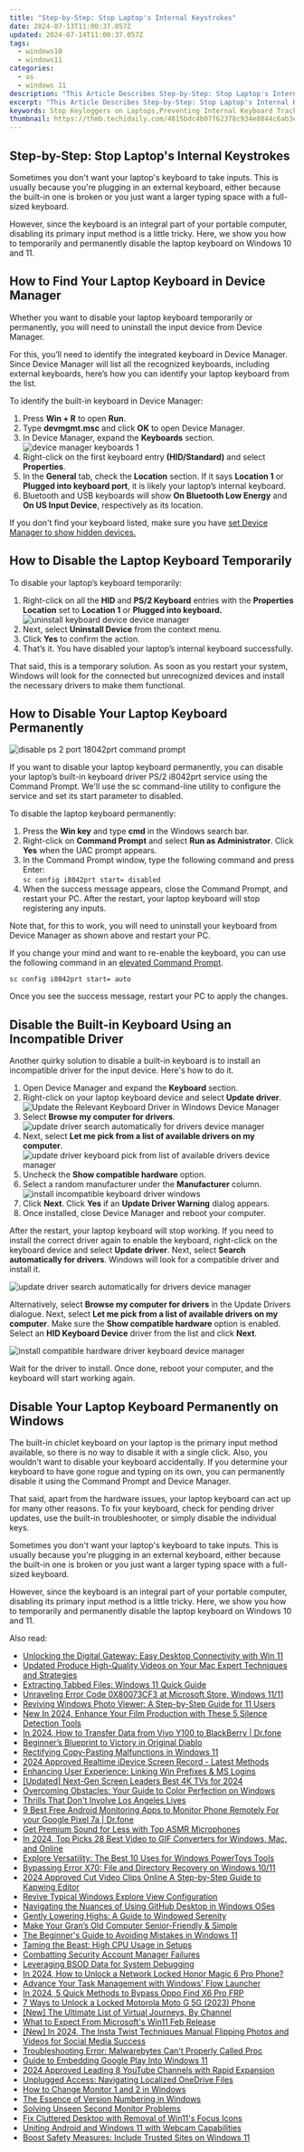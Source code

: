 ```yaml
---
title: "Step-by-Step: Stop Laptop's Internal Keystrokes"
date: 2024-07-13T11:00:37.057Z
updated: 2024-07-14T11:00:37.057Z
tags:
  - windows10
  - windows11
categories:
  - os
  - windows 11
description: "This Article Describes Step-by-Step: Stop Laptop's Internal Keystrokes"
excerpt: "This Article Describes Step-by-Step: Stop Laptop's Internal Keystrokes"
keywords: Stop Keyloggers on Laptops,Preventing Internal Keyboard Tracking,Disable Laptop Input Capture,Stop Keystroke Logging Internally,Protect Against Laptop Surveillance,Halt Laptop's Keypress Monitoring,Eliminate Laptops' Internal Recording
thumbnail: https://thmb.techidaily.com/4815bdc4b07f62378c934e8844c6ab3ed5ccd8bb0ecbd12c41105ddecee78795.jpg
---
```


## Step-by-Step: Stop Laptop's Internal Keystrokes

 Sometimes you don't want your laptop's keyboard to take inputs. This is usually because you're plugging in an external keyboard, either because the built-in one is broken or you just want a larger typing space with a full-sized keyboard.

 However, since the keyboard is an integral part of your portable computer, disabling its primary input method is a little tricky. Here, we show you how to temporarily and permanently disable the laptop keyboard on Windows 10 and 11\.

## How to Find Your Laptop Keyboard in Device Manager

 Whether you want to disable your laptop keyboard temporarily or permanently, you will need to uninstall the input device from Device Manager.

 For this, you’ll need to identify the integrated keyboard in Device Manager. Since Device Manager will list all the recognized keyboards, including external keyboards, here’s how you can identify your laptop keyboard from the list.

 To identify the built-in keyboard in Device Manager:

1. Press **Win + R** to open **Run**.
2. Type **devmgmt.msc** and click **OK** to open Device Manager.
3. In Device Manager, expand the **Keyboards** section.  
![device manager keyboards 1](https://static1.makeuseofimages.com/wordpress/wp-content/uploads/2022/07/device-manager-keyboards-1.jpg)
4. Right-click on the first keyboard entry **(HID/Standard)** and select **Properties**.
5. In the **General** tab, check the **Location** section. If it says **Location 1** or **Plugged into keyboard port**, it is likely your laptop’s internal keyboard.
6. Bluetooth and USB keyboards will show **On Bluetooth Low Energy** and **On US Input Device**, respectively as its location.

 If you don't find your keyboard listed, make sure you have [set Device Manager to show hidden devices.](https://www.makeuseof.com/view-hidden-devices-in-windows/)

## How to Disable the Laptop Keyboard Temporarily

 To disable your laptop’s keyboard temporarily:

1. Right-click on all the **HID** and **PS/2 Keyboard** entries with the **Properties Location** set to **Location 1** or **Plugged into keyboard.**  
![uninstall keyboard device device manager](https://static1.makeuseofimages.com/wordpress/wp-content/uploads/2022/07/uninstall-keyboard-device-device-manager.jpg)
2. Next, select **Uninstall Device** from the context menu.
3. Click **Yes** to confirm the action.
4. That’s it. You have disabled your laptop’s internal keyboard successfully.

 That said, this is a temporary solution. As soon as you restart your system, Windows will look for the connected but unrecognized devices and install the necessary drivers to make them functional.

## How to Disable Your Laptop Keyboard Permanently

![disable ps 2 port 18042prt command prompt](https://static1.makeuseofimages.com/wordpress/wp-content/uploads/2022/07/disable-ps-2-port-18042prt-command-prompt.jpg)

 If you want to disable your laptop keyboard permanently, you can disable your laptop’s built-in keyboard driver PS/2 i8042prt service using the Command Prompt. We'll use the sc command-line utility to configure the service and set its start parameter to disabled.

 To disable the laptop keyboard permanently:

1. Press the **Win key** and type **cmd** in the Windows search bar.
2. Right-click on **Command Prompt** and select **Run as Administrator**. Click **Yes** when the UAC prompt appears.
3. In the Command Prompt window, type the following command and press Enter:  
`sc config i8042prt start= disabled`
4. When the success message appears, close the Command Prompt, and restart your PC. After the restart, your laptop keyboard will stop registering any inputs.

 Note that, for this to work, you will need to uninstall your keyboard from Device Manager as shown above and restart your PC.

 If you change your mind and want to re-enable the keyboard, you can use the following command in an [elevated Command Prompt](https://www.makeuseof.com/windows-11-open-command-prompt/).

`sc config i8042prt start= auto`

 Once you see the success message, restart your PC to apply the changes.

## Disable the Built-in Keyboard Using an Incompatible Driver

 Another quirky solution to disable a built-in keyboard is to install an incompatible driver for the input device. Here's how to do it.

1. Open Device Manager and expand the **Keyboard** section.
2. Right-click on your laptop keyboard device and select **Update driver**.  
![Update the Relevant Keyboard Driver in Windows Device Manager](https://static1.makeuseofimages.com/wordpress/wp-content/uploads/2023/03/5-update-the-relevant-keyboard-driver-in-windows-device-manager.jpg)
3. Select **Browse my computer for drivers**.  
![update driver search automatically for drivers device manager](https://static1.makeuseofimages.com/wordpress/wp-content/uploads/2023/08/update-driver-search-automatically-for-drivers-device-manager.jpg)
4. Next, select **Let me pick from a list of available drivers on my computer**.  
![update driver keyboard pick from list of available drivers device manager](https://static1.makeuseofimages.com/wordpress/wp-content/uploads/2023/08/update-driver-keyboard-pick-from-list-of-available-drivers-device-manager.jpg)
5. Uncheck the **Show compatible hardware** option.
6. Select a random manufacturer under the **Manufacturer** column.  
![install incompatible keyboard driver windows](https://static1.makeuseofimages.com/wordpress/wp-content/uploads/2023/08/install-incompatible-keyboard-driver0windows.jpg)
7. Click **Next**. Click **Yes** if an **Update Driver Warning** dialog appears.
8. Once installed, close Device Manager and reboot your computer.

 After the restart, your laptop keyboard will stop working. If you need to install the correct driver again to enable the keyboard, right-click on the keyboard device and select **Update driver**. Next, select **Search automatically for drivers**. Windows will look for a compatible driver and install it.

![update driver search automatically for drivers device manager](https://static1.makeuseofimages.com/wordpress/wp-content/uploads/2023/08/update-driver-search-automatically-for-drivers-device-manager.jpg)

 Alternatively, select **Browse my computer for drivers** in the Update Drivers dialogue. Next, select **Let me pick from a list of available drivers on my computer**. Make sure the **Show compatible hardware** option is enabled. Select an **HID Keyboard Device** driver from the list and click **Next**.

![install compatible hardware driver keyboard device manager](https://static1.makeuseofimages.com/wordpress/wp-content/uploads/2023/08/install-compatible-hardware-driver-keyboard-device-manager.jpg)

 Wait for the driver to install. Once done, reboot your computer, and the keyboard will start working again.

## Disable Your Laptop Keyboard Permanently on Windows

 The built-in chiclet keyboard on your laptop is the primary input method available, so there is no way to disable it with a single click. Also, you wouldn’t want to disable your keyboard accidentally. If you determine your keyboard to have gone rogue and typing on its own, you can permanently disable it using the Command Prompt and Device Manager.

 That said, apart from the hardware issues, your laptop keyboard can act up for many other reasons. To fix your keyboard, check for pending driver updates, use the built-in troubleshooter, or simply disable the individual keys.

 Sometimes you don't want your laptop's keyboard to take inputs. This is usually because you're plugging in an external keyboard, either because the built-in one is broken or you just want a larger typing space with a full-sized keyboard.

 However, since the keyboard is an integral part of your portable computer, disabling its primary input method is a little tricky. Here, we show you how to temporarily and permanently disable the laptop keyboard on Windows 10 and 11\.



<ins class="adsbygoogle"
      style="display:block"
      data-ad-client="ca-pub-7571918770474297"
      data-ad-slot="8358498916"
      data-ad-format="auto"
      data-full-width-responsive="true"></ins>
<span class="atpl-alsoreadstyle">Also read:</span>
<div><ul>
<li><a href="https://win11.techidaily.com/unlocking-the-digital-gateway-easy-desktop-connectivity-with-win-11/"><u>Unlocking the Digital Gateway: Easy Desktop Connectivity with Win 11</u></a></li>
<li><a href="https://video-creation-software.techidaily.com/updated-produce-high-quality-videos-on-your-mac-expert-techniques-and-strategies/"><u>Updated Produce High-Quality Videos on Your Mac Expert Techniques and Strategies</u></a></li>
<li><a href="https://win11.techidaily.com/extracting-tabbed-files-windows-11-quick-guide/"><u>Extracting Tabbed Files: Windows 11 Quick Guide</u></a></li>
<li><a href="https://win11.techidaily.com/unraveling-error-code-0x80073cf3-at-microsoft-store-windows-1111/"><u>Unraveling Error Code 0X80073CF3 at Microsoft Store, Windows 11/11</u></a></li>
<li><a href="https://win11.techidaily.com/reviving-windows-photo-viewer-a-step-by-step-guide-for-11-users/"><u>Reviving Windows Photo Viewer: A Step-by-Step Guide for 11 Users</u></a></li>
<li><a href="https://ai-video-editing.techidaily.com/new-in-2024-enhance-your-film-production-with-these-5-silence-detection-tools/"><u>New In 2024, Enhance Your Film Production with These 5 Silence Detection Tools</u></a></li>
<li><a href="https://android-transfer.techidaily.com/in-2024-how-to-transfer-data-from-vivo-y100-to-blackberry-drfone-by-drfone-transfer-from-android-transfer-from-android/"><u>In 2024, How to Transfer Data from Vivo Y100 to BlackBerry | Dr.fone</u></a></li>
<li><a href="https://win11.techidaily.com/beginners-blueprint-to-victory-in-original-diablo/"><u>Beginner’s Blueprint to Victory in Original Diablo</u></a></li>
<li><a href="https://win11.techidaily.com/rectifying-copy-pasting-malfunctions-in-windows-11/"><u>Rectifying Copy-Pasting Malfunctions in Windows 11</u></a></li>
<li><a href="https://screen-sharing-recording.techidaily.com/2024-approved-realtime-idevice-screen-record-latest-methods/"><u>2024 Approved  Realtime iDevice Screen Record - Latest Methods</u></a></li>
<li><a href="https://win11.techidaily.com/enhancing-user-experience-linking-win-prefixes-and-ms-logins/"><u>Enhancing User Experience: Linking Win Prefixes & MS Logins</u></a></li>
<li><a href="https://fox-access.techidaily.com/updated-next-gen-screen-leaders-best-4k-tvs-for-2024/"><u>[Updated] Next-Gen Screen Leaders  Best 4K TVs for 2024</u></a></li>
<li><a href="https://win11.techidaily.com/overcoming-obstacles-your-guide-to-color-perfection-on-windows/"><u>Overcoming Obstacles: Your Guide to Color Perfection on Windows</u></a></li>
<li><a href="https://screen-recording.techidaily.com/thrills-that-dont-involve-los-angeles-lives/"><u>Thrills That Don't Involve Los Angeles Lives</u></a></li>
<li><a href="https://android-location.techidaily.com/9-best-free-android-monitoring-apps-to-monitor-phone-remotely-for-your-google-pixel-7a-drfone-by-drfone-virtual/"><u>9 Best Free Android Monitoring Apps to Monitor Phone Remotely For your Google Pixel 7a | Dr.fone</u></a></li>
<li><a href="https://extra-tips.techidaily.com/get-premium-sound-for-less-with-top-asmr-microphones/"><u>Get Premium Sound for Less with Top ASMR Microphones</u></a></li>
<li><a href="https://ai-video-apps.techidaily.com/in-2024-top-picks-28-best-video-to-gif-converters-for-windows-mac-and-online/"><u>In 2024, Top Picks 28 Best Video to GIF Converters for Windows, Mac, and Online</u></a></li>
<li><a href="https://win11.techidaily.com/explore-versatility-the-best-10-uses-for-windows-powertoys-tools/"><u>Explore Versatility: The Best 10 Uses for Windows PowerToys Tools</u></a></li>
<li><a href="https://win11.techidaily.com/bypassing-error-x70-file-and-directory-recovery-on-windows-1011/"><u>Bypassing Error X70: File and Directory Recovery on Windows 10/11</u></a></li>
<li><a href="https://ai-vdieo-software.techidaily.com/2024-approved-cut-video-clips-online-a-step-by-step-guide-to-kapwing-editor/"><u>2024 Approved Cut Video Clips Online A Step-by-Step Guide to Kapwing Editor</u></a></li>
<li><a href="https://win11.techidaily.com/revive-typical-windows-explore-view-configuration/"><u>Revive Typical Windows Explore View Configuration</u></a></li>
<li><a href="https://win11.techidaily.com/navigating-the-nuances-of-using-github-desktop-in-windows-oses/"><u>Navigating the Nuances of Using GitHub Desktop in Windows OSes</u></a></li>
<li><a href="https://win11.techidaily.com/gently-lowering-highs-a-guide-to-windowed-serenity/"><u>Gently Lowering Highs: A Guide to Windowed Serenity</u></a></li>
<li><a href="https://win11.techidaily.com/make-your-grans-old-computer-senior-friendly-and-simple/"><u>Make Your Gran’s Old Computer Senior-Friendly & Simple</u></a></li>
<li><a href="https://win11.techidaily.com/the-beginners-guide-to-avoiding-mistakes-in-windows-11/"><u>The Beginner's Guide to Avoiding Mistakes in Windows 11</u></a></li>
<li><a href="https://win11.techidaily.com/taming-the-beast-high-cpu-usage-in-setups/"><u>Taming the Beast: High CPU Usage in Setups</u></a></li>
<li><a href="https://win11.techidaily.com/combatting-security-account-manager-failures/"><u>Combatting Security Account Manager Failures</u></a></li>
<li><a href="https://win11.techidaily.com/leveraging-bsod-data-for-system-debugging/"><u>Leveraging BSOD Data for System Debugging</u></a></li>
<li><a href="https://easy-unlock-android.techidaily.com/in-2024-how-to-unlock-a-network-locked-honor-magic-6-pro-phone-by-drfone-android/"><u>In 2024, How to Unlock a Network Locked Honor Magic 6 Pro Phone?</u></a></li>
<li><a href="https://win11.techidaily.com/advance-your-task-management-with-windows-flow-launcher/"><u>Advance Your Task Management with Windows' Flow Launcher</u></a></li>
<li><a href="https://android-frp.techidaily.com/in-2024-5-quick-methods-to-bypass-oppo-find-x6-pro-frp-by-drfone-android/"><u>In 2024, 5 Quick Methods to Bypass Oppo Find X6 Pro FRP</u></a></li>
<li><a href="https://android-unlock.techidaily.com/7-ways-to-unlock-a-locked-motorola-moto-g-5g-2023-phone-by-drfone-android/"><u>7 Ways to Unlock a Locked Motorola Moto G 5G (2023) Phone</u></a></li>
<li><a href="https://youtube-data.techidaily.com/he-ultimate-list-of-virtual-journeys-by-channel/"><u>[New] The Ultimate List of Virtual Journeys, By Channel</u></a></li>
<li><a href="https://win11.techidaily.com/what-to-expect-from-microsofts-win11-feb-release/"><u>What to Expect From Microsoft's Win11 Feb Release</u></a></li>
<li><a href="https://instagram-videos.techidaily.com/new-in-2024-the-insta-twist-techniques-manual-flipping-photos-and-videos-for-social-media-success/"><u>[New] In 2024, The Insta Twist Techniques Manual  Flipping Photos and Videos for Social Media Success</u></a></li>
<li><a href="https://win11.techidaily.com/troubleshooting-error-malwarebytes-cant-properly-called-proc/"><u>Troubleshooting Error: Malwarebytes Can't Properly Called Proc</u></a></li>
<li><a href="https://win11.techidaily.com/guide-to-embedding-google-play-into-windows-11/"><u>Guide to Embedding Google Play Into Windows 11</u></a></li>
<li><a href="https://youtube-help.techidaily.com/2024-approved-leading-8-youtube-channels-with-rapid-expansion/"><u>2024 Approved  Leading 8 YouTube Channels with Rapid Expansion</u></a></li>
<li><a href="https://win11.techidaily.com/unplugged-access-navigating-localized-onedrive-files/"><u>Unplugged Access: Navigating Localized OneDrive Files</u></a></li>
<li><a href="https://win11.techidaily.com/how-to-change-monitor-1-and-2-in-windows/"><u>How to Change Monitor 1 and 2 in Windows</u></a></li>
<li><a href="https://win11.techidaily.com/the-essence-of-version-numbering-in-windows/"><u>The Essence of Version Numbering in Windows</u></a></li>
<li><a href="https://win11.techidaily.com/solving-unseen-second-monitor-problems/"><u>Solving Unseen Second Monitor Problems</u></a></li>
<li><a href="https://win11.techidaily.com/fix-cluttered-desktop-with-removal-of-win11s-focus-icons/"><u>Fix Cluttered Desktop with Removal of Win11's Focus Icons</u></a></li>
<li><a href="https://win11.techidaily.com/uniting-android-and-windows-11-with-webcam-capabilities/"><u>Uniting Android and Windows 11 with Webcam Capabilities</u></a></li>
<li><a href="https://win11.techidaily.com/boost-safety-measures-include-trusted-sites-on-windows-11/"><u>Boost Safety Measures: Include Trusted Sites on Windows 11</u></a></li>
</ul></div>
